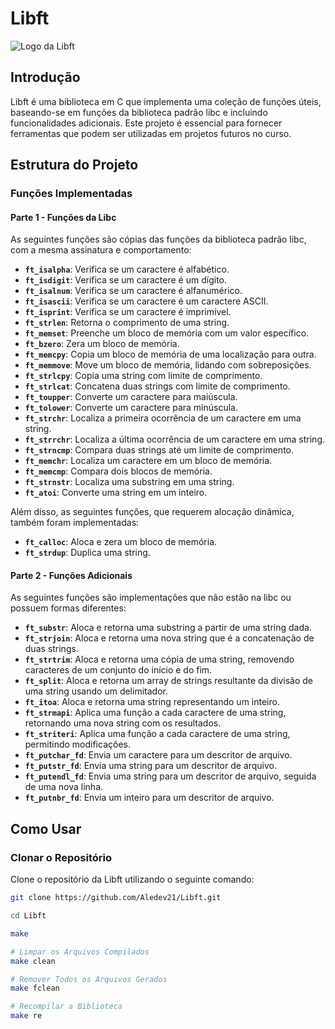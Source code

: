 # Libft

![Logo da Libft](https://www.biblio.campusananindeua.ufpa.br/index.php/ultimas-noticias/573-conheca-a-biblioteca-de-alexandria)

## Introdução
Libft é uma biblioteca em C que implementa uma coleção de funções úteis, baseando-se em funções da biblioteca padrão libc e incluindo funcionalidades adicionais. Este projeto é essencial para fornecer ferramentas que podem ser utilizadas em projetos futuros no curso.

## Estrutura do Projeto

### Funções Implementadas

#### Parte 1 - Funções da Libc
As seguintes funções são cópias das funções da biblioteca padrão libc, com a mesma assinatura e comportamento:

- **`ft_isalpha`**: Verifica se um caractere é alfabético.
- **`ft_isdigit`**: Verifica se um caractere é um dígito.
- **`ft_isalnum`**: Verifica se um caractere é alfanumérico.
- **`ft_isascii`**: Verifica se um caractere é um caractere ASCII.
- **`ft_isprint`**: Verifica se um caractere é imprimível.
- **`ft_strlen`**: Retorna o comprimento de uma string.
- **`ft_memset`**: Preenche um bloco de memória com um valor específico.
- **`ft_bzero`**: Zera um bloco de memória.
- **`ft_memcpy`**: Copia um bloco de memória de uma localização para outra.
- **`ft_memmove`**: Move um bloco de memória, lidando com sobreposições.
- **`ft_strlcpy`**: Copia uma string com limite de comprimento.
- **`ft_strlcat`**: Concatena duas strings com limite de comprimento.
- **`ft_toupper`**: Converte um caractere para maiúscula.
- **`ft_tolower`**: Converte um caractere para minúscula.
- **`ft_strchr`**: Localiza a primeira ocorrência de um caractere em uma string.
- **`ft_strrchr`**: Localiza a última ocorrência de um caractere em uma string.
- **`ft_strncmp`**: Compara duas strings até um limite de comprimento.
- **`ft_memchr`**: Localiza um caractere em um bloco de memória.
- **`ft_memcmp`**: Compara dois blocos de memória.
- **`ft_strnstr`**: Localiza uma substring em uma string.
- **`ft_atoi`**: Converte uma string em um inteiro.

Além disso, as seguintes funções, que requerem alocação dinâmica, também foram implementadas:

- **`ft_calloc`**: Aloca e zera um bloco de memória.
- **`ft_strdup`**: Duplica uma string.

#### Parte 2 - Funções Adicionais
As seguintes funções são implementações que não estão na libc ou possuem formas diferentes:

- **`ft_substr`**: Aloca e retorna uma substring a partir de uma string dada.
- **`ft_strjoin`**: Aloca e retorna uma nova string que é a concatenação de duas strings.
- **`ft_strtrim`**: Aloca e retorna uma cópia de uma string, removendo caracteres de um conjunto do início e do fim.
- **`ft_split`**: Aloca e retorna um array de strings resultante da divisão de uma string usando um delimitador.
- **`ft_itoa`**: Aloca e retorna uma string representando um inteiro.
- **`ft_strmapi`**: Aplica uma função a cada caractere de uma string, retornando uma nova string com os resultados.
- **`ft_striteri`**: Aplica uma função a cada caractere de uma string, permitindo modificações.
- **`ft_putchar_fd`**: Envia um caractere para um descritor de arquivo.
- **`ft_putstr_fd`**: Envia uma string para um descritor de arquivo.
- **`ft_putendl_fd`**: Envia uma string para um descritor de arquivo, seguida de uma nova linha.
- **`ft_putnbr_fd`**: Envia um inteiro para um descritor de arquivo.

## Como Usar

### Clonar o Repositório
Clone o repositório da Libft utilizando o seguinte comando:

```bash
git clone https://github.com/Aledev21/Libft.git

cd Libft

make

# Limpar os Arquivos Compilados
make clean

# Remover Todos os Arquivos Gerados
make fclean

# Recompilar a Biblioteca
make re
